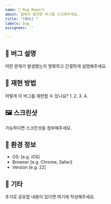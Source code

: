 ```yaml
---
name: 🐞 Bug Report
about: 앱에서 발견한 버그를 신고해주세요.
title: "[BUG] "
labels: bug
assignees: ''

---
```


## 🐛 버그 설명
어떤 문제가 발생했는지 명확하고 간결하게 설명해주세요.

## 🔁 재현 방법
어떻게 이 버그를 재현할 수 있나요?
1. 
2. 
3. 
4. 

## 🖼️ 스크린샷
가능하다면 스크린샷을 첨부해주세요.

## 📱 환경 정보
- OS: [e.g. iOS]
- Browser [e.g. Chrome, Safari]
- Version [e.g. 22]

## 📌 기타
추가로 공유할 내용이 있다면 여기에 작성해주세요.